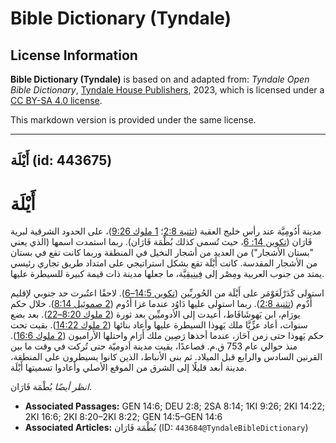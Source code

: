 # Bible Dictionary (Tyndale)

## License Information

**Bible Dictionary (Tyndale)** is based on and adapted from: _Tyndale Open Bible Dictionary_, [Tyndale House Publishers](https://tyndaleopenresources.com/), 2023, which is licensed under a [CC BY-SA 4.0 license](https://creativecommons.org/licenses/by-sa/4.0/legalcode.en).

This markdown version is provided under the same license.



--------------------------------

## أَيْلَة (id: 443675)

أَيْلَة
=======

مدينة أَدُومِيَّة عند رأس خليج العقبة ([تثنية 2:8](https://ref.ly/Deut2:8)؛ [1 ملوك 9:26](https://ref.ly/1Kgs9:26))، على الحدود الشرقية لبرية فَارَان ([تكوين 14: 6](https://ref.ly/Gen14:6)، حيث تُسمى كذلك بُطْمَة فَارَان). ربما استمدت اسمها (الذي يعني "بستان الأشجار") من العديد من أشجار النخيل في المنطقة وربما كانت تقع في بستان من الأشجار المقدسة. كانت أَيْلَة تقع بشكل استراتيجي على امتداد طريق تجاري رئيسي يمتد من جنوب العربية ومِصْر إلى فِينِيقِيَّة، ما جعلها مدينة ذات قيمة كبيرة للسيطرة عليها.

استولى كَدَرْلَعَوْمَر على أَيْلَة من الحُوريِّين ([تكوين 14:5–6](https://ref.ly/Gen14:5-Gen14:6)). لاحقًا اعتُبرت حد جنوبي لإقليم أَدٌوم ([تثنية 2:8](https://ref.ly/Deut2:8)). ربما استولى عليها دَاوُد عندما غزا أَدُوم ([2 صموئيل 8:14](https://ref.ly/2Sam8:14)). خلال حكم يورَام، ابن يَهوشَافَاط، أُعيدت إلى الأدوميِّين بعد ثورة ([2 ملوك 8:20–22](https://ref.ly/2Kgs8:20-2Kgs8:22)). بعد بضع سنوات، أعاد عزِّيَّا ملك يَهوذا السيطرة عليها وأعاد بنائها ([2 ملوك 14:22](https://ref.ly/2Kgs14:22)). بقيت تحت حكم يَهوذا حتى زمن آحَاز، عندما أخذها رَصِين ملك أَرَام واحتلها الأراميون ([2 ملوك 16:6](https://ref.ly/2Kgs16:6)). منذ حوالي عام 753 ق.م. فصاعدًا، بقيت مدينة أدوميّة حتى تُركت في وقت ما بين القرنين السادس والرابع قبل الميلاد. ثم بنى الأنباط، الذين كانوا يسيطرون على المنطقة، مدينة أبعد قليلًا إلى الشرق من الموقع الأصلي وأعادوا تسميتها أَيْلَة.

*انظر أيضًا* بُطْمَة فَارَان.

* **Associated Passages:** GEN 14:6; DEU 2:8; 2SA 8:14; 1KI 9:26; 2KI 14:22; 2KI 16:6; 2KI 8:20–2KI 8:22; GEN 14:5–GEN 14:6
* **Associated Articles:** بُطْمَة فَارَان (ID: `443684@TyndaleBibleDictionary`)


